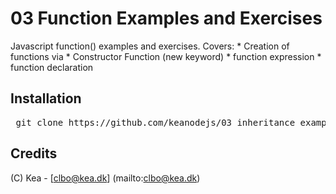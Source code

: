 # 03 Function Examples and Exercises

Javascript function() examples and exercises.
Covers:
	* Creation of functions via
		* Constructor Function (new keyword)
		* function expression
		* function declaration 

## Installation

<pre> git clone https://github.com/keanodejs/03_inheritance_examples_and_exercises.git </pre>

## Credits

(C) Kea - [clbo@kea.dk]  (mailto:clbo@kea.dk)